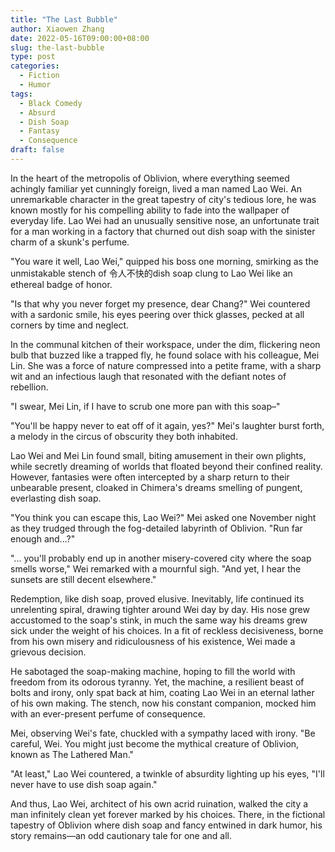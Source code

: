 ```yaml
---
title: "The Last Bubble"
author: Xiaowen Zhang
date: 2022-05-16T09:00:00+08:00
slug: the-last-bubble
type: post
categories:
  - Fiction
  - Humor
tags:
  - Black Comedy
  - Absurd
  - Dish Soap
  - Fantasy
  - Consequence
draft: false
---
```


In the heart of the metropolis of Oblivion, where everything seemed achingly familiar yet cunningly foreign, lived a man named Lao Wei. An unremarkable character in the great tapestry of city's tedious lore, he was known mostly for his compelling ability to fade into the wallpaper of everyday life. Lao Wei had an unusually sensitive nose, an unfortunate trait for a man working in a factory that churned out dish soap with the sinister charm of a skunk's perfume.

"You ware it well, Lao Wei," quipped his boss one morning, smirking as the unmistakable stench of 令人不快的dish soap clung to Lao Wei like an ethereal badge of honor.

"Is that why you never forget my presence, dear Chang?" Wei countered with a sardonic smile, his eyes peering over thick glasses, pecked at all corners by time and neglect.

In the communal kitchen of their workspace, under the dim, flickering neon bulb that buzzed like a trapped fly, he found solace with his colleague, Mei Lin. She was a force of nature compressed into a petite frame, with a sharp wit and an infectious laugh that resonated with the defiant notes of rebellion.

"I swear, Mei Lin, if I have to scrub one more pan with this soap–"

"You'll be happy never to eat off of it again, yes?" Mei's laughter burst forth, a melody in the circus of obscurity they both inhabited.

Lao Wei and Mei Lin found small, biting amusement in their own plights, while secretly dreaming of worlds that floated beyond their confined reality. However, fantasies were often intercepted by a sharp return to their unbearable present, cloaked in Chimera's dreams smelling of pungent, everlasting dish soap.

"You think you can escape this, Lao Wei?" Mei asked one November night as they trudged through the fog-detailed labyrinth of Oblivion. "Run far enough and...?"

"... you'll probably end up in another misery-covered city where the soap smells worse," Wei remarked with a mournful sigh. "And yet, I hear the sunsets are still decent elsewhere."

Redemption, like dish soap, proved elusive. Inevitably, life continued its unrelenting spiral, drawing tighter around Wei day by day. His nose grew accustomed to the soap's stink, in much the same way his dreams grew sick under the weight of his choices. In a fit of reckless decisiveness, borne from his own misery and ridiculousness of his existence, Wei made a grievous decision.

He sabotaged the soap-making machine, hoping to fill the world with freedom from its odorous tyranny. Yet, the machine, a resilient beast of bolts and irony, only spat back at him, coating Lao Wei in an eternal lather of his own making. The stench, now his constant companion, mocked him with an ever-present perfume of consequence.

Mei, observing Wei's fate, chuckled with a sympathy laced with irony. "Be careful, Wei. You might just become the mythical creature of Oblivion, known as The Lathered Man."

"At least," Lao Wei countered, a twinkle of absurdity lighting up his eyes, "I'll never have to use dish soap again."

And thus, Lao Wei, architect of his own acrid ruination, walked the city a man infinitely clean yet forever marked by his choices. There, in the fictional tapestry of Oblivion where dish soap and fancy entwined in dark humor, his story remains—an odd cautionary tale for one and all.